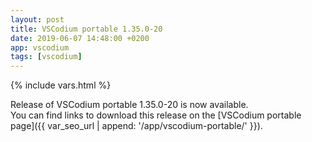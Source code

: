 ```yaml
---
layout: post
title: VSCodium portable 1.35.0-20
date: 2019-06-07 14:48:00 +0200
app: vscodium
tags: [vscodium]
---
```

{% include vars.html %}

Release of VSCodium portable 1.35.0-20 is now available.<br />
You can find links to download this release on the [VSCodium portable page]({{ var_seo_url | append: '/app/vscodium-portable/' }}).